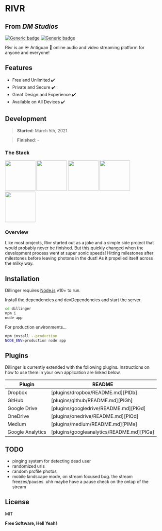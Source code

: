 # RIVR

## From _**DM Studios**_

[![Generic badge](https://img.shields.io/badge/Status-Ongoing-green.svg)](https://shields.io/)
[![Generic badge](https://img.shields.io/badge/version-Marley-blue.svg)](https://shields.io/)

Rivr is an :sunny: Antiguan :palm_tree: online audio and video streaming platform for anyone and everyone!

## Features

- Free and Unlimited :heavy_check_mark:
- Private and Secure :heavy_check_mark:
- Great Design and Experience :heavy_check_mark:
- Available on All Devices :heavy_check_mark:

## Development

> **Started**: March 5th, 2021

> **Finished**: -

### **The Stack**

[<img src="https://images.ctfassets.net/1khq4uysbvty/2MbBsf9yEw40SMw6gK0Mmg/35f39d41f167b6615bd80517b4b67bcd/1_6XgfDCVn81AYX68Xvd2I-g_2x.png?&w=736" height="100">](https://figma.com/)
[<img src="https://cdn.statically.io/img/strattonapps.com/wp-content/uploads/2020/02/flutter-logo-5086DD11C5-seeklogo.com_.png" height="100">](https://flutter.dev/)
[<img src="https://firebase.google.com/images/brand-guidelines/logo-built_white.png" height="100">](https://firebase.google.com/)
[<img src="https://avatars.githubusercontent.com/u/3409784?s=200&v=4" height="100">](https://peerjs.com/)
[<img src="https://brand.heroku.com/static/media/heroku-logotype-vertical.f7e1193f.svg" height="100">](https://heroku.com/)

### **Overview**

Like most projects, Rivr started out as a joke and a simple side project that would probably never be finished. But this quickly changed when the development process went at super sonic speeds! Hitting milestones after milestones before leaving photons in the dust! As it propelled itself across the milky way.

## Installation

Dillinger requires [Node.js](https://nodejs.org/) v10+ to run.

Install the dependencies and devDependencies and start the server.

```sh
cd dillinger
npm i
node app
```

For production environments...

```sh
npm install --production
NODE_ENV=production node app
```

## Plugins

Dillinger is currently extended with the following plugins.
Instructions on how to use them in your own application are linked below.

| Plugin | README |
| ------ | ------ |
| Dropbox | [plugins/dropbox/README.md][PlDb] |
| GitHub | [plugins/github/README.md][PlGh] |
| Google Drive | [plugins/googledrive/README.md][PlGd] |
| OneDrive | [plugins/onedrive/README.md][PlOd] |
| Medium | [plugins/medium/README.md][PlMe] |
| Google Analytics | [plugins/googleanalytics/README.md][PlGa] |

## TODO
 - pinging system for detecting dead user
 - randomized urls
 - random profile photos
 - mobile landscape mode, on stream focused bug. the stream freezes/pauses. uhh maybe have a pause check on the ontap of the stream

## License

MIT

**Free Software, Hell Yeah!**
